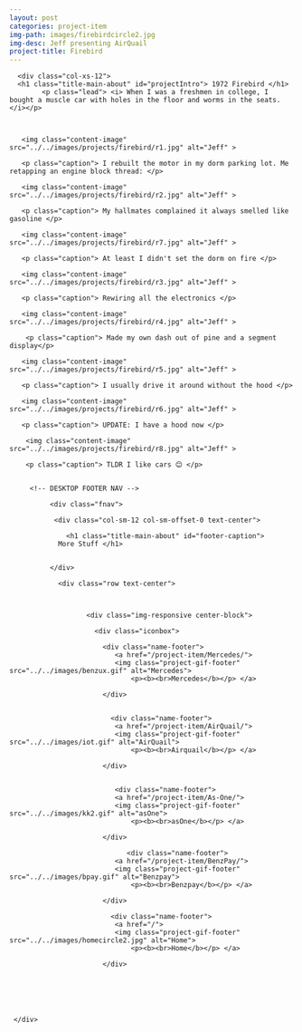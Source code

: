 ```yaml
---
layout: post
categories: project-item
img-path: images/firebirdcircle2.jpg
img-desc: Jeff presenting AirQuail
project-title: Firebird
---
```


<div class="container">
  <div class="description">
    <div class="row text-left">

      <div class="col-xs-12">
      <h1 class="title-main-about" id="projectIntro"> 1972 Firebird </h1>
            <p class="lead"> <i> When I was a freshmen in college, I bought a muscle car with holes in the floor and worms in the seats.</i></p>



       <img class="content-image"  src="../../images/projects/firebird/r1.jpg" alt="Jeff" >

       <p class="caption"> I rebuilt the motor in my dorm parking lot. Me retapping an engine block thread: </p>

       <img class="content-image"  src="../../images/projects/firebird/r2.jpg" alt="Jeff" >

       <p class="caption"> My hallmates complained it always smelled like gasoline </p>

       <img class="content-image"  src="../../images/projects/firebird/r7.jpg" alt="Jeff" >

       <p class="caption"> At least I didn't set the dorm on fire </p>

       <img class="content-image"  src="../../images/projects/firebird/r3.jpg" alt="Jeff" >

       <p class="caption"> Rewiring all the electronics </p>

       <img class="content-image"  src="../../images/projects/firebird/r4.jpg" alt="Jeff" >

        <p class="caption"> Made my own dash out of pine and a segment display</p>

       <img class="content-image"  src="../../images/projects/firebird/r5.jpg" alt="Jeff" >

       <p class="caption"> I usually drive it around without the hood </p>

       <img class="content-image" src="../../images/projects/firebird/r6.jpg" alt="Jeff" >

       <p class="caption"> UPDATE: I have a hood now </p>

        <img class="content-image" src="../../images/projects/firebird/r8.jpg" alt="Jeff" >

        <p class="caption"> TLDR I like cars 😊 </p>


         <!-- DESKTOP FOOTER NAV -->

              <div class="fnav">

               <div class="col-sm-12 col-sm-offset-0 text-center">

                  <h1 class="title-main-about" id="footer-caption">
                More Stuff </h1>


              </div>

                <div class="row text-center">



                       <div class="img-responsive center-block">

                         <div class="iconbox">

                           <div class="name-footer">
                              <a href="/project-item/Mercedes/">
                              <img class="project-gif-footer" src="../../images/benzux.gif" alt="Mercedes">
                                  <p><b><br>Mercedes</b></p> </a>

                           </div>


                             <div class="name-footer">
                              <a href="/project-item/AirQuail/">
                              <img class="project-gif-footer" src="../../images/iot.gif" alt="AirQuail">
                                  <p><b><br>Airquail</b></p> </a>

                           </div>


                              <div class="name-footer">
                              <a href="/project-item/As-One/">
                              <img class="project-gif-footer" src="../../images/kk2.gif" alt="asOne">
                                  <p><b><br>asOne</b></p> </a>

                           </div>

                                 <div class="name-footer">
                              <a href="/project-item/BenzPay/">
                              <img class="project-gif-footer" src="../../images/bpay.gif" alt="Benzpay">
                                  <p><b><br>Benzpay</b></p> </a>

                           </div>



<!--
                            <div class="name-footer">
                              <a href="/project-item/More-Projects/">
                              <img class="project-gif-footer" src="../../images/kk1.gif" alt="Other">
                                  <p><b><br>More</b></p> </a>

                           </div> -->

                             <div class="name-footer">
                              <a href="/">
                              <img class="project-gif-footer" src="../../images/homecircle2.jpg" alt="Home">
                                  <p><b><br>Home</b></p> </a>

                           </div>






     </div>
   </div>
 </div>
</div>
